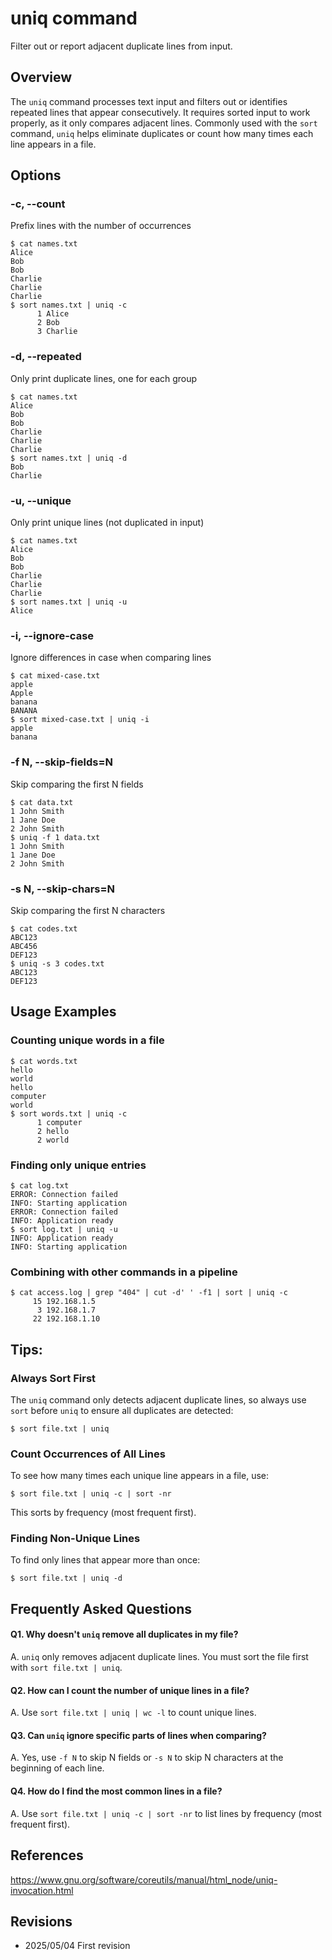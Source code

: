 # uniq command

Filter out or report adjacent duplicate lines from input.

## Overview

The `uniq` command processes text input and filters out or identifies repeated lines that appear consecutively. It requires sorted input to work properly, as it only compares adjacent lines. Commonly used with the `sort` command, `uniq` helps eliminate duplicates or count how many times each line appears in a file.

## Options

### **-c, --count**

Prefix lines with the number of occurrences

```console
$ cat names.txt
Alice
Bob
Bob
Charlie
Charlie
Charlie
$ sort names.txt | uniq -c
      1 Alice
      2 Bob
      3 Charlie
```

### **-d, --repeated**

Only print duplicate lines, one for each group

```console
$ cat names.txt
Alice
Bob
Bob
Charlie
Charlie
Charlie
$ sort names.txt | uniq -d
Bob
Charlie
```

### **-u, --unique**

Only print unique lines (not duplicated in input)

```console
$ cat names.txt
Alice
Bob
Bob
Charlie
Charlie
Charlie
$ sort names.txt | uniq -u
Alice
```

### **-i, --ignore-case**

Ignore differences in case when comparing lines

```console
$ cat mixed-case.txt
apple
Apple
banana
BANANA
$ sort mixed-case.txt | uniq -i
apple
banana
```

### **-f N, --skip-fields=N**

Skip comparing the first N fields

```console
$ cat data.txt
1 John Smith
1 Jane Doe
2 John Smith
$ uniq -f 1 data.txt
1 John Smith
1 Jane Doe
2 John Smith
```

### **-s N, --skip-chars=N**

Skip comparing the first N characters

```console
$ cat codes.txt
ABC123
ABC456
DEF123
$ uniq -s 3 codes.txt
ABC123
DEF123
```

## Usage Examples

### Counting unique words in a file

```console
$ cat words.txt
hello
world
hello
computer
world
$ sort words.txt | uniq -c
      1 computer
      2 hello
      2 world
```

### Finding only unique entries

```console
$ cat log.txt
ERROR: Connection failed
INFO: Starting application
ERROR: Connection failed
INFO: Application ready
$ sort log.txt | uniq -u
INFO: Application ready
INFO: Starting application
```

### Combining with other commands in a pipeline

```console
$ cat access.log | grep "404" | cut -d' ' -f1 | sort | uniq -c
     15 192.168.1.5
      3 192.168.1.7
     22 192.168.1.10
```

## Tips:

### Always Sort First

The `uniq` command only detects adjacent duplicate lines, so always use `sort` before `uniq` to ensure all duplicates are detected:

```console
$ sort file.txt | uniq
```

### Count Occurrences of All Lines

To see how many times each unique line appears in a file, use:

```console
$ sort file.txt | uniq -c | sort -nr
```
This sorts by frequency (most frequent first).

### Finding Non-Unique Lines

To find only lines that appear more than once:

```console
$ sort file.txt | uniq -d
```

## Frequently Asked Questions

#### Q1. Why doesn't `uniq` remove all duplicates in my file?
A. `uniq` only removes adjacent duplicate lines. You must sort the file first with `sort file.txt | uniq`.

#### Q2. How can I count the number of unique lines in a file?
A. Use `sort file.txt | uniq | wc -l` to count unique lines.

#### Q3. Can `uniq` ignore specific parts of lines when comparing?
A. Yes, use `-f N` to skip N fields or `-s N` to skip N characters at the beginning of each line.

#### Q4. How do I find the most common lines in a file?
A. Use `sort file.txt | uniq -c | sort -nr` to list lines by frequency (most frequent first).

## References

https://www.gnu.org/software/coreutils/manual/html_node/uniq-invocation.html

## Revisions

- 2025/05/04 First revision